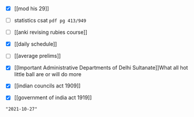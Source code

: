 - [x] [[mod his 29]]
- [ ] statistics csat `pdf pg 413/949`
- [ ] [[anki revising rubies course]]

- [x] [[daily schedule]]
- [ ] [[average prelims]]
- [x] [[Important Administrative Departments of Delhi Sultanate]]What all hot little ball are or will do more 
- [x] [[indian councils act 1909]]
- [x] [[government of india act 1919]]

```query 2021-10-08 17:25
"2021-10-27"
```